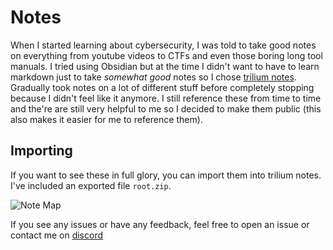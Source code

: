 # Notes

When I started learning about cybersecurity, I was told to take good notes on everything from youtube videos to CTFs and even those boring long tool manuals. I tried using Obsidian but at the time I didn't want to have to learn markdown just to take *somewhat good* notes so I chose [trilium notes](https://github.com/zadam/trilium). Gradually took notes on a lot of different stuff before completely stopping because I didn't feel like it anymore. I still reference these from time to time and the're are still very helpful to me so I decided to make them public (this also makes it easier for me to reference them).

## Importing

If you want to see these in full glory, you can import them into trilium notes. I've included an exported file `root.zip`.

![Note Map](https://i.imgur.com/JKHbT8K.png)

If you see any issues or have any feedback, feel free to open an issue or contact me on [discord](https://discordapp.com/users/zeeshan1234)

